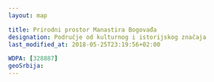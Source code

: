 ```yaml
---
layout: map

title: Prirodni prostor Manastira Bogovađa
designation: Područje od kulturnog i istorijskog značaja
last_modified_at: 2018-05-25T23:19:56+02:00

WDPA: [328887]
geoSrbija:
---
```

